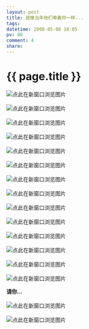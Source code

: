 ```yaml
---
layout: post
title: 就像当年他们牵着你一样...
tags: 
datetime: 2008-05-08 18:05
pv: 88
comment: 4
share: 
---
```


{{ page.title }}
================

 <p><img src="/images/0004625952.jpg"                               alt="点此在新窗口浏览图片" /><br /><br /><img src="/images/0004625953.jpg"                               alt="点此在新窗口浏览图片" /><br /><br /><img src="/images/0004625954.jpg"                               alt="点此在新窗口浏览图片" /><br /><br /><img src="/images/0004625955.jpg"                               alt="点此在新窗口浏览图片" /><br /><br /><img src="/images/0004625956.jpg"                               alt="点此在新窗口浏览图片" /><br /><br /><img src="/images/0004625957.jpg"                               alt="点此在新窗口浏览图片" /><br /><br /><img src="/images/0004625959.jpg"                               alt="点此在新窗口浏览图片" /><br /><br /><img src="/images/0004625961.jpg"                               alt="点此在新窗口浏览图片" /><br /><br /><img src="/images/0004625962.jpg"                               alt="点此在新窗口浏览图片" /><br /><br /><img src="/images/0004625965.jpg"                               alt="点此在新窗口浏览图片" /><br /><br /><img src="/images/0004625966.jpg"                               alt="点此在新窗口浏览图片" /><br /><br /><img src="/images/0004625968.jpg"                               alt="点此在新窗口浏览图片" /><br /><br /><img src="/images/0004625969.jpg"                               alt="点此在新窗口浏览图片" /><br /><br /><img src="/images/0004625971.jpg"                               alt="点此在新窗口浏览图片" /></p><p><strong>请你...</strong><br /><br /><img src="/images/0004625972.jpg"                               alt="点此在新窗口浏览图片" /><br /><br /><img src="/images/0004625974.jpg"                               alt="点此在新窗口浏览图片" /></p> 

